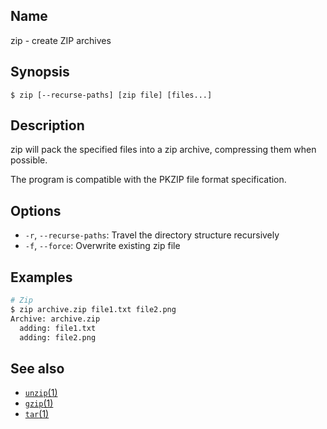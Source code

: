 ## Name

zip - create ZIP archives

## Synopsis

```**sh
$ zip [--recurse-paths] [zip file] [files...]
```

## Description

zip will pack the specified files into a zip archive, compressing them when possible.

The program is compatible with the PKZIP file format specification.

## Options

* `-r`, `--recurse-paths`: Travel the directory structure recursively
* `-f`, `--force`: Overwrite existing zip file

## Examples

```sh
# Zip
$ zip archive.zip file1.txt file2.png
Archive: archive.zip
  adding: file1.txt
  adding: file2.png
```

## See also
* [`unzip`(1)](help://man/1/unzip)
* [`gzip`(1)](help://man/1/gzip)
* [`tar`(1)](help://man/1/tar)
